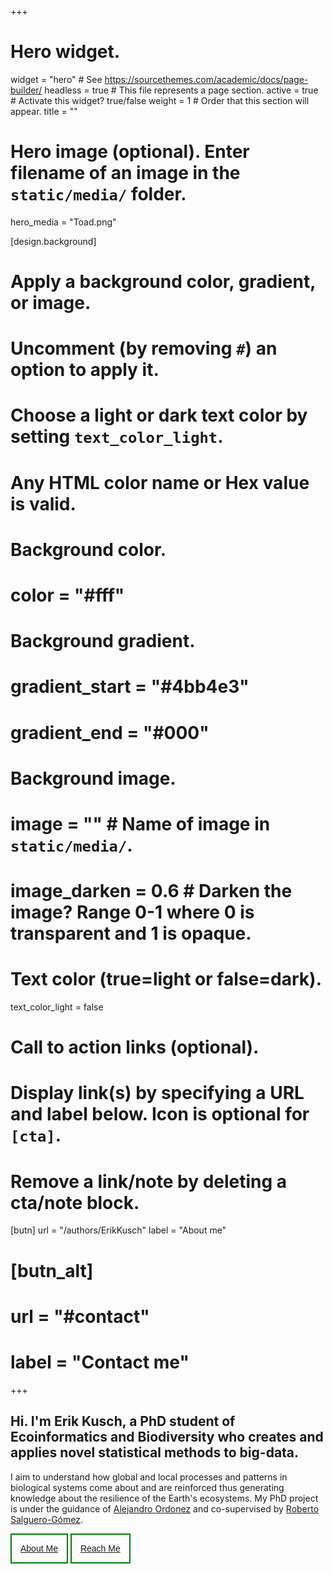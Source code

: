 +++
# Hero widget.
widget = "hero"  # See https://sourcethemes.com/academic/docs/page-builder/
headless = true  # This file represents a page section.
active = true # Activate this widget? true/false
weight = 1  # Order that this section will appear.
title = ""

# Hero image (optional). Enter filename of an image in the `static/media/` folder.
hero_media = "Toad.png"

[design.background]
  # Apply a background color, gradient, or image.
  #   Uncomment (by removing `#`) an option to apply it.
  #   Choose a light or dark text color by setting `text_color_light`.
  #   Any HTML color name or Hex value is valid.

  # Background color.
  # color = "#fff"
  
  # Background gradient.
  # gradient_start = "#4bb4e3"
  # gradient_end = "#000"
  
  # Background image.
  # image = ""  # Name of image in `static/media/`.
  # image_darken = 0.6  # Darken the image? Range 0-1 where 0 is transparent and 1 is opaque.

  # Text color (true=light or false=dark).
  text_color_light = false

# Call to action links (optional).
#   Display link(s) by specifying a URL and label below. Icon is optional for `[cta]`.
#   Remove a link/note by deleting a cta/note block.
[butn]
  url = "/authors/ErikKusch"
  label = "About me"
  
# [butn_alt]
#   url = "#contact"
#   label = "Contact me"

+++

## Hi. I'm **Erik Kusch**, a PhD student of **Ecoinformatics and Biodiversity** who creates and applies novel statistical methods to big-data.  

I aim to understand how global and local processes and patterns in biological systems come about and are reinforced thus generating knowledge about the resilience of the Earth's ecosystems. My PhD project is under the guidance of [Alejandro Ordonez](https://pure.au.dk/portal/en/persons/alejandro-ordonez-gloria(93af1df3-ce78-48c3-94fa-2317fa00bd4a).html) and co-supervised by [Roberto Salguero-Gómez](https://www.zoo.ox.ac.uk/people/dr-rob-salguero-gomez). 

<style>
.butn {
  background-color: inherit;
  padding: 14px;
  border-radius: 0px;
  border-width: 2px;
  border-style: solid;
  border-color: green;
  font-size: inherit;
  cursor: pointer;
  display: inline-block;
}

/* On mouse-over */
.butn:hover {background: #eee;}

.success {background-color: forestgreen;}
.info {background-color: #67da6f;}
.warning {background-color: orange;}
.danger {background-color: red;}
.default {background-color: inherit;}

}
</style>


<button class="butn default">[About Me](about)</button>
<button class="butn default">[Reach Me](contact)</button>